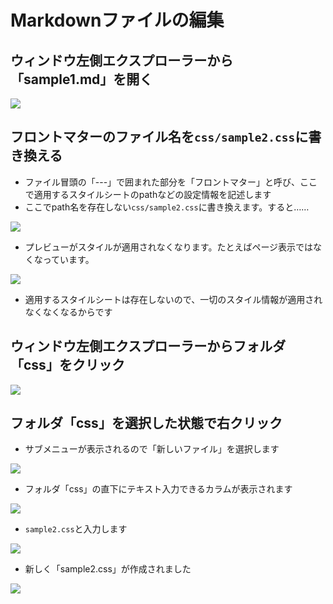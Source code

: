 # Markdownファイルの編集

## ウィンドウ左側エクスプローラーから「sample1.md」を開く

![](/images/2-introduction-to-vivliostyle/5-editing-markdown-file/2-5-1.png)

## フロントマターのファイル名を`css/sample2.css`に書き換える

- ファイル冒頭の「---」で囲まれた部分を「フロントマター」と呼び、ここで適用するスタイルシートのpathなどの設定情報を記述します
- ここでpath名を存在しない`css/sample2.css`に書き換えます。すると……

![](/images/2-introduction-to-vivliostyle/5-editing-markdown-file/2-5-2.png)

- プレビューがスタイルが適用されなくなります。たとえばページ表示ではなくなっています。

![](/images/2-introduction-to-vivliostyle/5-editing-markdown-file/2-5-3.png)

- 適用するスタイルシートは存在しないので、一切のスタイル情報が適用されなくなくなるからです

## ウィンドウ左側エクスプローラーからフォルダ「css」をクリック

![](/images/2-introduction-to-vivliostyle/5-editing-markdown-file/2-5-4.png)

## フォルダ「css」を選択した状態で右クリック

- サブメニューが表示されるので「新しいファイル」を選択します

![](/images/2-introduction-to-vivliostyle/5-editing-markdown-file/2-5-5.png)

- フォルダ「css」の直下にテキスト入力できるカラムが表示されます

![](/images/2-introduction-to-vivliostyle/5-editing-markdown-file/2-5-6.png)

- `sample2.css`と入力します

![](/images/2-introduction-to-vivliostyle/5-editing-markdown-file/2-5-7.png)

- 新しく「sample2.css」が作成されました

![](/images/2-introduction-to-vivliostyle/5-editing-markdown-file/2-5-8.png)
